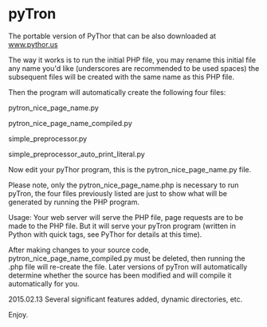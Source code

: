 pyTron
=======================

The portable version of PyThor that can be also downloaded at www.pythor.us 

The way it works is to run the initial PHP file, you may rename this initial file any name you'd like (underscores are recommended to be used spaces)
the subsequent files will be created with the same name as this PHP file.

Then the program will automatically create the following four files:

pytron_nice_page_name.py

pytron_nice_page_name_compiled.py

simple_preprocessor.py

simple_preprocessor_auto_print_literal.py


Now edit your pyThor program, this is the pytron_nice_page_name.py file.

Please note, only the pytron_nice_page_name.php is necessary to run pyTron, the four files previously listed are just to show what will be generated by running the PHP program.

Usage:  Your web server will serve the PHP file, page requests are to be made to the PHP file.  But it will serve your pyTron program (written in Python with quick tags, see PyThor for details at this time).

After making changes to your source code, pytron_nice_page_name_compiled.py must be deleted, then running the .php file will re-create the file.
Later versions of pyTron will automatically determine whether the source has been modified and will compile it automatically for you.

2015.02.13
Several significant features added, dynamic directories, etc.


Enjoy.

